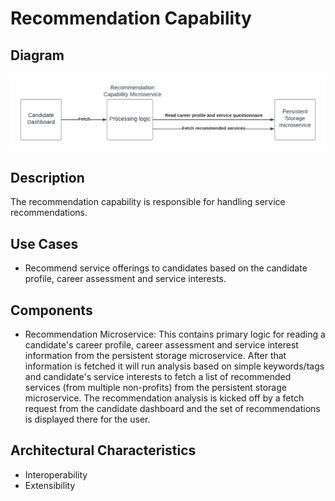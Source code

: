 # Recommendation Capability

## Diagram
![RecommendationCapability](../../assets/RecommendationCapability.png)

## Description
The recommendation capability is responsible for handling service recommendations.

## Use Cases
* Recommend service offerings to candidates based on the candidate profile, career assessment and service interests.

## Components
* Recommendation Microservice: This contains primary logic for reading a candidate's career profile, career assessment and service interest information from the persistent storage microservice. After that information is fetched it will run analysis based on simple keywords/tags and candidate's service interests to fetch a list of recommended services (from multiple non-profits) from the persistent storage microservice. The recommendation analysis is kicked off by a fetch request from the candidate dashboard and the set of recommendations is displayed there for the user.


## Architectural Characteristics
* Interoperability
* Extensibility 
